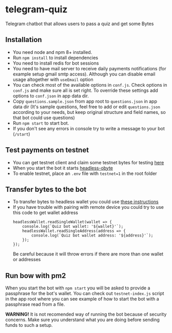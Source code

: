 # telegram-quiz

Telegram chatbot that allows users to pass a quiz and get some Bytes

## Installation

- You need node and npm 8+ installed.
- Run `npm install` to install dependencies
- You need to install redis for bot sessions
- You need to have mail server to receive daily payments notifications (for example setup gmail smtp access).
	Although you can disable email usage altogether with `useEmail` option
- You can check most of the available options in `conf.js`.
	Check options in `conf.js` and make sure all is set right.
	To override these settings add options to `conf.json` in app data dir.
- Copy `questions.sample.json` from app root to `questions.json` in app data dir (It's sample questions,
	feel free to add or edit `questions.json` according to your needs, but keep original structure and field names,
	so that bot could use questions)
- Run `npm start` to start bot.
- If you don't see any errors in console try to write a message to your bot (`/start`)

## Test payments on testnet

- You can get testnet client and claim some testnet bytes for testing [here](https://obyte.org/testnet)
- When you start the bot it starts [headless-obyte](https://github.com/byteball/headless-obyte)
- To enable testnet, place an `.env` file with `testnet=1` in the root folder

## Transfer bytes to the bot

- To transfer bytes to headless wallet you could use [these instructions](https://github.com/byteball/headless-obyte#remote-control)
- If you have trouble with pairing with remote device you could try to use this code to get wallet address
	```
	headlessWallet.readSingleWallet(wallet => {
		console.log(`Quiz bot wallet: '${wallet}'`);
		headlessWallet.readSingleAddress(address => {
			console.log(`Quiz bot wallet address: '${address}'`);
		});
	});
	```
	Be careful because it will throw errors if there are more than one wallet or addresses

## Run bow with pm2

When you start the bot with `npm start` you will be asked to provide a passphrase for the bot's wallet.
You can check out `testnet-index.js` script in the app root where you can see example of how to start the bot with a passphrase
read from a file.

__WARNING!__ It is not recomended way of running the bot because of security concerns.
Make sure you understand what you are doing before sending funds to such a setup.
